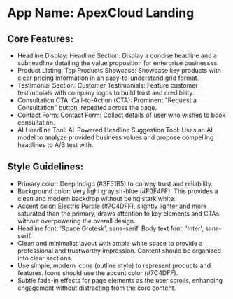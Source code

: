 # **App Name**: ApexCloud Landing

## Core Features:

- Headline Display: Headline Section: Display a concise headline and a subheadline detailing the value proposition for enterprise businesses.
- Product Listing: Top Products Showcase: Showcase key products with clear pricing information in an easy-to-understand grid format.
- Testimonial Section: Customer Testimonials: Feature customer testimonials with company logos to build trust and credibility.
- Consultation CTA: Call-to-Action (CTA): Prominent "Request a Consultation" button, repeated across the page.
- Contact Form: Contact Form: Collect details of user who wishes to book consultation.
- AI Headline Tool: AI-Powered Headline Suggestion Tool: Uses an AI model to analyze provided business values and propose compelling headlines to A/B test with.

## Style Guidelines:

- Primary color: Deep Indigo (#3F51B5) to convey trust and reliability.
- Background color: Very light grayish-blue (#F0F4FF). This provides a clean and modern backdrop without being stark white.
- Accent color: Electric Purple (#7C4DFF), slightly lighter and more saturated than the primary, draws attention to key elements and CTAs without overpowering the overall design.
- Headline font: 'Space Grotesk', sans-serif. Body text font: 'Inter', sans-serif.
- Clean and minimalist layout with ample white space to provide a professional and trustworthy impression. Content should be organized into clear sections.
- Use simple, modern icons (outline style) to represent products and features. Icons should use the accent color (#7C4DFF).
- Subtle fade-in effects for page elements as the user scrolls, enhancing engagement without distracting from the core content.
